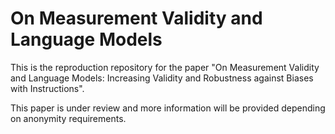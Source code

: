 # On Measurement Validity and Language Models

This is the reproduction repository for the paper 
"On Measurement Validity and Language Models: Increasing Validity and Robustness against Biases with Instructions".

This paper is under review and more information will be provided depending on anonymity requirements.

